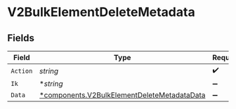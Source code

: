 # V2BulkElementDeleteMetadata


## Fields

| Field                                                                                                     | Type                                                                                                      | Required                                                                                                  | Description                                                                                               |
| --------------------------------------------------------------------------------------------------------- | --------------------------------------------------------------------------------------------------------- | --------------------------------------------------------------------------------------------------------- | --------------------------------------------------------------------------------------------------------- |
| `Action`                                                                                                  | *string*                                                                                                  | :heavy_check_mark:                                                                                        | N/A                                                                                                       |
| `Ik`                                                                                                      | **string*                                                                                                 | :heavy_minus_sign:                                                                                        | N/A                                                                                                       |
| `Data`                                                                                                    | [*components.V2BulkElementDeleteMetadataData](../../models/components/v2bulkelementdeletemetadatadata.md) | :heavy_minus_sign:                                                                                        | N/A                                                                                                       |